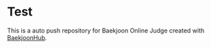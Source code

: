 # Test
This is a auto push repository for Baekjoon Online Judge created with [BaekjoonHub](https://github.com/BaekjoonHub/BaekjoonHub).
